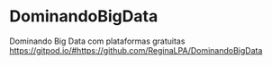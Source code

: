 # DominandoBigData
Dominando Big Data com plataformas gratuitas 
https://gitpod.io/#https://github.com/ReginaLPA/DominandoBigData
